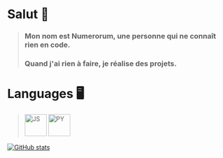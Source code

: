 # Salut 👋

> ### Mon nom est Numerorum, une personne qui ne connaît rien en code.
> ### Quand j'ai rien à faire, je réalise des projets.

# Languages 🖥️

> <img src='https://upload.wikimedia.org/wikipedia/commons/thumb/9/99/Unofficial_JavaScript_logo_2.svg/768px-Unofficial_JavaScript_logo_2.svg.png' alt='JS' height='50'> <img src='https://upload.wikimedia.org/wikipedia/commons/thumb/1/1f/Python_logo_01.svg/2048px-Python_logo_01.svg.png' alt='PY' height='50'>

[![GitHub stats](https://github-readme-stats.vercel.app/api?username=num3r0rum)](https://github.com/num3r0rum)
 
